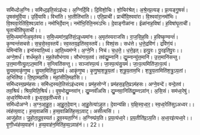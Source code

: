 

  
समि॑ध्दोअ॒ग्निः। समि॑ध्द॒इति॒संऽइ॑ध्दः। अ॒ग्निर्दि॒वि। दि॒विशो॒चिः। शो॒चिर॑श्रेत्। अ॒श्रे॒त्त्प्र॒त्यङ्। प्र॒त्यङ्गु॒षसं॑। उ॒षस॑मुर्वि॒या। उ॒र्वि॒यावि। विभा॑ति। भा॒तीति॑भाति।। एति॒प्राची॑। प्राची॑वि॒श्ववा॑रा। वि॒श्ववा॑रा॒नमो॑भिः। वि॒श्ववा॒रेति॑वि॒श्वऽवा॑रा। नमो॑भिर्दे॒वान्। नमो॑भि॒रिति॒नमः॑ऽभिः। दे॒वाङ्गीळा॑ना। ईळा॑नाह॒विषा॑। ह॒विषा॑घृ॒ताची॑। घृ॒ताचीति॑घृ॒ताची॑।।  
स॒मि॒ध्यमा॑नोअ॒मृत॑स्य। स॒मि॒ध्यमा॑न॒इति॑सं॒ऽइ॒ध्यमा॑नः। अ॒मृत॑स्यराजसि। रा॒ज॒सि॒ह॒विः। ह॒विष्कृ॒ण्वन्तं॑। कृ॒ण्वन्तं॑सचसे। स॒च॒से॒स्व॒स्तये॑। स्व॒स्तय॒इति॑स्व॒स्तये॑।। विश्वं॒सः। सध॑त्ते। ध॒त्ते॒द्रवि॑णं। द्रवि॑णं॒यं। यमिन्व॑सि। इन्व॑स्याति॒थ्यं। आ॒ति॒थ्यम॑ग्ने। अ॒ग्ने॒नि। निच॑। च॒ध॒त्ते॒। ध॒त्ते॒इत्। इत्पु॒रः। पु॒रइति॑पु॒रः।।  
अग्ने॒शर्ध॑। शर्ध॑मह॒ते। म॒ह॒तेसौभ॑गाय। सौभ॑गाय॒तव॑। तव॑द्यु॒म्नानि॑। द्यु॒म्नान्यु॑त्त॒मानि॑। उ॒त्त॒मानि॑सन्तु। उ॒त्त॒मानीत्यु॒त्ऽत॒मानि॑। स॒न्त्विति॑सन्तु।। सञ्जा॑स्प॒त्यं। जा॒स्प॒त्यंसु॒यमं॑। जाः॒प॒त्यमिति॑जाः॒प॒त्यं। सु॒यम॒माकृ॑णुष्व। सु॒यम॒मिति॑सु॒ऽयमं॑। आकृ॑णुष्व। कृ॒णु॒ष्व॒श॒त्रू॒य॒तां। श॒त्रू॒य॒ताम॒भि। श॒त्रु॒य॒तामिति॑श॒त्रु॒ऽय॒तां। अ॒भिति॑ष्ठ। ति॒ष्ठा॒महां॑सि। महां॒सीति॒महां॑सि।।  
समि॑ध्दस्य॒प्रम॑हसः। समि॑ध्द॒स्यते॒तिसंऽइ॑ध्दस्य। प्रम॑ह॒सोग्ने॑। प्रम॑हस॒इति॒प्रऽम॑हसः। अग्ने॒वन्दे॑। वन्दे॒तव॑। तव॒श्रियं॑। श्रिय॒मिति॒श्रियं॑।। वृ॒ष॒भोद्यु॒म्नवा॑न्। द्यु॒म्नवाँ॑असि। द्यु॒म्नवा॒निति॑द्यु॒म्नऽवा॑न्। अ॒सि॒सं। सम॑ध्व॒रेषु॑। अ॒ध्व॒रेष्वि॑ध्यसे। इ॒ध्य॒स॒इती॑ध्यसे।।  
समि॑ध्दोअग्ने। अ॒ग्न॒आ॒हु॒त॒। आ॒हु॒त॒दे॒वान्। आ॒हु॒तेत्या॑ऽहुत। दे॒वान्य॑क्षि। य॒क्षि॒स्व॒ध्व॒र॒। स्व॒ध्व॒रेति॑सुऽअध्वर।। त्वंह॑व्य॒वाट्। ह॒व्य॒वाळसि॑। ह॒व्य॒वाळिति॑ह॒व्य॒ऽवाट्। असीत्यसि॑। ।  
आजु॑होत। जु॒हो॒ता॒दु॒व॒स्यत॑। दु॒व॒स्यता॒ग्निं। अ॒ग्निम्प्र॑य॒ति। प्र॒य॒त्य॑ध्व॒रे। प्र॒य॒तीति॑प्र॒ऽय॒ति। अ॒ध्व॒रइ॑त्यध्व॒रे।। वृ॒णी॒ध्वंह॑व्य॒वाह॑नं। ह॒व्य॒वाह॑न॒मिति॑ह॒व्य॒ऽवाह॑नं।। 22।।  
